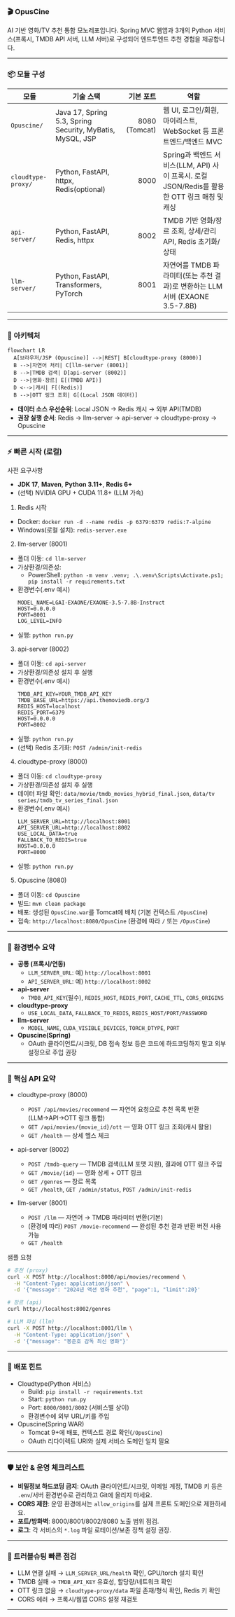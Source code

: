 ### 🎬 OpusCine

AI 기반 영화/TV 추천 통합 모노레포입니다. Spring MVC 웹앱과 3개의 Python 서비스(프록시, TMDB API 서버, LLM 서버)로 구성되어 엔드투엔드 추천 경험을 제공합니다.

---

### 📦 모듈 구성

| 모듈 | 기술 스택 | 기본 포트 | 역할 |
|---|---|---:|---|
| `Opuscine/` | Java 17, Spring 5.3, Spring Security, MyBatis, MySQL, JSP | 8080 (Tomcat) | 웹 UI, 로그인/회원, 마이리스트, WebSocket 등 프론트엔드/백엔드 MVC |
| `cloudtype-proxy/` | Python, FastAPI, httpx, Redis(optional) | 8000 | Spring과 백엔드 서비스(LLM, API) 사이 프록시. 로컬 JSON/Redis를 활용한 OTT 링크 매칭 및 캐싱 |
| `api-server/` | Python, FastAPI, Redis, httpx | 8002 | TMDB 기반 영화/장르 조회, 상세/관리 API, Redis 초기화/상태 |
| `llm-server/` | Python, FastAPI, Transformers, PyTorch | 8001 | 자연어를 TMDB 파라미터(또는 추천 결과)로 변환하는 LLM 서버 (EXAONE 3.5-7.8B) |

---

### 🧭 아키텍처

```mermaid
flowchart LR
  A[브라우저/JSP (Opuscine)] -->|REST| B[cloudtype-proxy (8000)]
  B -->|자연어 처리| C[llm-server (8001)]
  B -->|TMDB 검색| D[api-server (8002)]
  D -->|영화·장르| E[(TMDB API)]
  D <-->|캐시| F[(Redis)]
  B -->|OTT 링크 조회| G[(Local JSON 데이터)]
```

- **데이터 소스 우선순위**: Local JSON → Redis 캐시 → 외부 API(TMDB)
- **권장 실행 순서**: Redis → llm-server → api-server → cloudtype-proxy → Opuscine

---

### ⚡ 빠른 시작 (로컬)

사전 요구사항
- **JDK 17**, **Maven**, **Python 3.11+**, **Redis 6+**
- (선택) NVIDIA GPU + CUDA 11.8+ (LLM 가속)

1) Redis 시작
- Docker: `docker run -d --name redis -p 6379:6379 redis:7-alpine`
- Windows(로컬 설치): `redis-server.exe`

2) llm-server (8001)
- 폴더 이동: `cd llm-server`
- 가상환경/의존성: 
  - PowerShell: `python -m venv .venv; .\.venv\Scripts\Activate.ps1; pip install -r requirements.txt`
- 환경변수(.env 예시)
  ```env
  MODEL_NAME=LGAI-EXAONE/EXAONE-3.5-7.8B-Instruct
  HOST=0.0.0.0
  PORT=8001
  LOG_LEVEL=INFO
  ```
- 실행: `python run.py`

3) api-server (8002)
- 폴더 이동: `cd api-server`
- 가상환경/의존성 설치 후 실행
- 환경변수(.env 예시)
  ```env
  TMDB_API_KEY=YOUR_TMDB_API_KEY
  TMDB_BASE_URL=https://api.themoviedb.org/3
  REDIS_HOST=localhost
  REDIS_PORT=6379
  HOST=0.0.0.0
  PORT=8002
  ```
- 실행: `python run.py`
- (선택) Redis 초기화: `POST /admin/init-redis`

4) cloudtype-proxy (8000)
- 폴더 이동: `cd cloudtype-proxy`
- 가상환경/의존성 설치 후 실행
- 데이터 파일 확인: `data/movie/tmdb_movies_hybrid_final.json`, `data/tv series/tmdb_tv_series_final.json`
- 환경변수(.env 예시)
  ```env
  LLM_SERVER_URL=http://localhost:8001
  API_SERVER_URL=http://localhost:8002
  USE_LOCAL_DATA=true
  FALLBACK_TO_REDIS=true
  HOST=0.0.0.0
  PORT=8000
  ```
- 실행: `python run.py`

5) Opuscine (8080)
- 폴더 이동: `cd Opuscine`
- 빌드: `mvn clean package`
- 배포: 생성된 `OpusCine.war`를 Tomcat에 배치 (기본 컨텍스트 `/OpusCine`)
- 접속: `http://localhost:8080/OpusCine` (환경에 따라 `/` 또는 `/OpusCine`)

---

### 🔑 환경변수 요약

- **공통 (프록시/연동)**
  - `LLM_SERVER_URL`: 예) `http://localhost:8001`
  - `API_SERVER_URL`: 예) `http://localhost:8002`
- **api-server**
  - `TMDB_API_KEY`(필수), `REDIS_HOST`, `REDIS_PORT`, `CACHE_TTL`, `CORS_ORIGINS`
- **cloudtype-proxy**
  - `USE_LOCAL_DATA`, `FALLBACK_TO_REDIS`, `REDIS_HOST/PORT/PASSWORD`
- **llm-server**
  - `MODEL_NAME`, `CUDA_VISIBLE_DEVICES`, `TORCH_DTYPE`, `PORT`
- **Opuscine(Spring)**
  - OAuth 클라이언트/시크릿, DB 접속 정보 등은 코드에 하드코딩하지 말고 외부 설정으로 주입 권장

---

### 📡 핵심 API 요약

- cloudtype-proxy (8000)
  - `POST /api/movies/recommend` — 자연어 요청으로 추천 목록 반환(LLM→API→OTT 링크 통합)
  - `GET /api/movies/{movie_id}/ott` — 영화 OTT 링크 조회(캐시 활용)
  - `GET /health` — 상세 헬스 체크

- api-server (8002)
  - `POST /tmdb-query` — TMDB 검색(LLM 포맷 지원), 결과에 OTT 링크 주입
  - `GET /movie/{id}` — 영화 상세 + OTT 링크
  - `GET /genres` — 장르 목록
  - `GET /health`, `GET /admin/status`, `POST /admin/init-redis`

- llm-server (8001)
  - `POST /llm` — 자연어 → TMDB 파라미터 변환(기본)
  - (환경에 따라) `POST /movie-recommend` — 완성된 추천 결과 반환 버전 사용 가능
  - `GET /health`

샘플 요청
```bash
# 추천 (proxy)
curl -X POST http://localhost:8000/api/movies/recommend \
  -H "Content-Type: application/json" \
  -d '{"message": "2024년 액션 영화 추천", "page":1, "limit":20}'

# 장르 (api)
curl http://localhost:8002/genres

# LLM 파싱 (llm)
curl -X POST http://localhost:8001/llm \
  -H "Content-Type: application/json" \
  -d '{"message": "봉준호 감독 최신 영화"}'
```

---

### 🚀 배포 힌트

- Cloudtype(Python 서비스)
  - Build: `pip install -r requirements.txt`
  - Start: `python run.py`
  - Port: `8000/8001/8002` (서비스별 상이)
  - 환경변수에 외부 URL/키를 주입
- Opuscine(Spring WAR)
  - Tomcat 9+에 배포, 컨텍스트 경로 확인(`/OpusCine`)
  - OAuth 리다이렉트 URI와 실제 서비스 도메인 일치 필요

---

### 🛡️ 보안 & 운영 체크리스트

- **비밀정보 하드코딩 금지**: OAuth 클라이언트/시크릿, 이메일 계정, TMDB 키 등은 `.env`/서버 환경변수로 관리하고 Git에 올리지 마세요.
- **CORS 제한**: 운영 환경에서는 `allow_origins`를 실제 프론트 도메인으로 제한하세요.
- **포트/방화벽**: 8000/8001/8002/8080 노출 범위 점검.
- **로그**: 각 서비스의 `*.log` 파일 로테이션/보존 정책 설정 권장.

---

### 🧪 트러블슈팅 빠른 점검

- LLM 연결 실패 → `LLM_SERVER_URL/health` 확인, GPU/torch 설치 확인
- TMDB 실패 → `TMDB_API_KEY` 유효성, 할당량/네트워크 확인
- OTT 링크 없음 → `cloudtype-proxy/data` 파일 존재/형식 확인, Redis 키 확인
- CORS 에러 → 프록시/웹앱 CORS 설정 재검토

---
